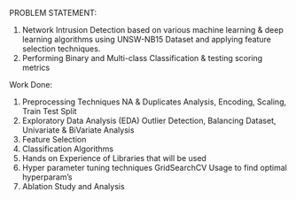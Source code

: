 PROBLEM STATEMENT:
  1. Network Intrusion Detection based on various machine learning & deep learning algorithms using UNSW-NB15 Dataset and applying feature selection techniques.
  2. Performing Binary and Multi-class Classification & testing scoring metrics


Work Done:
  1. Preprocessing Techniques
     NA & Duplicates Analysis, Encoding, Scaling, Train Test Split
  2. Exploratory Data Analysis (EDA)
     Outlier Detection, Balancing Dataset, Univariate & BiVariate Analysis
  3. Feature Selection 
  4. Classification Algorithms
  5. Hands on Experience of Libraries that will be used
  6. Hyper parameter tuning techniques
     GridSearchCV Usage to find optimal hyperparam’s
  7. Ablation Study and Analysis
